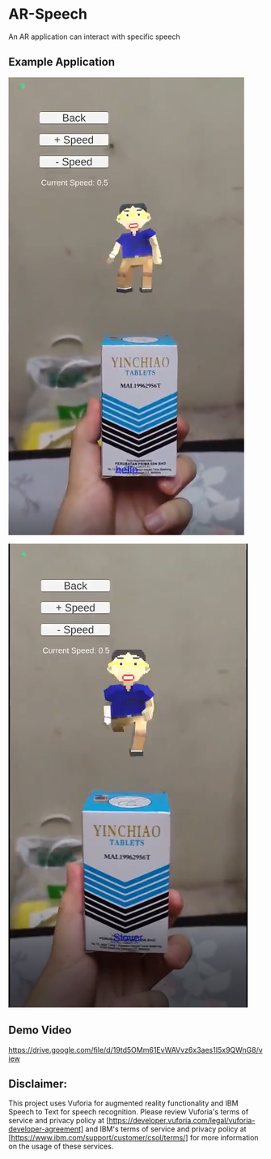 # AR-Speech
 An AR application can interact with specific speech

## Example Application

![AR Character going to say Hello](https://github.com/ngkaizheng/AR-Speech/blob/main/Example%20Application/Example%20Application.png)

![AR Character going to Run](https://github.com/ngkaizheng/AR-Speech/blob/main/Example%20Application/Example%20Application%20-%20Running.png)

## Demo Video

https://drive.google.com/file/d/19td5OMm61EvWAVvz6x3aes1I5x9QWnG8/view

## Disclaimer:
This project uses Vuforia for augmented reality functionality and IBM Speech to Text for speech recognition. 
Please review Vuforia's terms of service and privacy policy at [https://developer.vuforia.com/legal/vuforia-developer-agreement] and IBM's terms of service and privacy policy at [https://www.ibm.com/support/customer/csol/terms/] for more information on the usage of these services.

